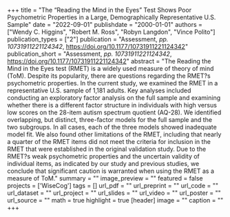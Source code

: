 +++
title = "The “Reading the Mind in the Eyes” Test Shows Poor Psychometric Properties in a Large, Demographically Representative U.S. Sample"
date = "2022-09-01"
publishdate = "2000-01-01"
authors = ["Wendy C. Higgins", "Robert M. Ross", "Robyn Langdon", "Vince Polito"]
publication_types = ["2"]
publication = "Assessment, _pp. 10731911221124342_, https://doi.org/10.1177/10731911221124342"
publication_short = "Assessment, _pp. 10731911221124342_, https://doi.org/10.1177/10731911221124342"
abstract = "The Reading the Mind in the Eyes test (RMET) is a widely used measure of theory of mind (ToM). Despite its popularity, there are questions regarding the RMET?s psychometric properties. In the current study, we examined the RMET in a representative U.S. sample of 1,181 adults. Key analyses included conducting an exploratory factor analysis on the full sample and examining whether there is a different factor structure in individuals with high versus low scores on the 28-item autism spectrum quotient (AQ-28). We identified overlapping, but distinct, three-factor models for the full sample and the two subgroups. In all cases, each of the three models showed inadequate model fit. We also found other limitations of the RMET, including that nearly a quarter of the RMET items did not meet the criteria for inclusion in the RMET that were established in the original validation study. Due to the RMET?s weak psychometric properties and the uncertain validity of individual items, as indicated by our study and previous studies, we conclude that significant caution is warranted when using the RMET as a measure of ToM."
summary = ""
image_preview = ""
featured = false
projects = ['WiseCog']
tags = []
url_pdf = ""
url_preprint = ""
url_code = ""
url_dataset = ""
url_project = ""
url_slides = ""
url_video = ""
url_poster = ""
url_source = ""
math = true
highlight = true
[header]
image = ""
caption = ""
+++
